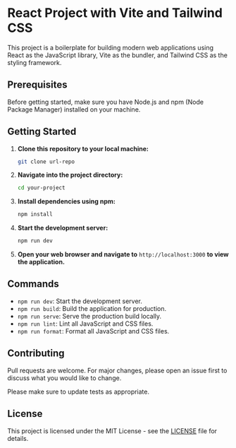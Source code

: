 # React Project with Vite and Tailwind CSS

This project is a boilerplate for building modern web applications using React as the JavaScript library, Vite as the bundler, and Tailwind CSS as the styling framework.

## Prerequisites

Before getting started, make sure you have Node.js and npm (Node Package Manager) installed on your machine.

## Getting Started

1. **Clone this repository to your local machine:**

    ```bash
    git clone url-repo
    ```

2. **Navigate into the project directory:**

    ```bash
    cd your-project
    ```

3. **Install dependencies using npm:**

    ```bash
    npm install
    ```

4. **Start the development server:**

    ```bash
    npm run dev
    ```

5. **Open your web browser and navigate to** `http://localhost:3000` **to view the application.**

## Commands

- `npm run dev`: Start the development server.
- `npm run build`: Build the application for production.
- `npm run serve`: Serve the production build locally.
- `npm run lint`: Lint all JavaScript and CSS files.
- `npm run format`: Format all JavaScript and CSS files.

## Contributing

Pull requests are welcome. For major changes, please open an issue first to discuss what you would like to change.

Please make sure to update tests as appropriate.

## License

This project is licensed under the MIT License - see the [LICENSE](LICENSE) file for details.
